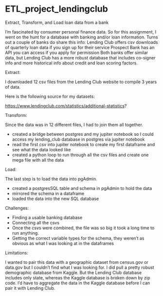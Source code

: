 # ETL_project_lendingclub
Extract, Transform, and Load loan data from a bank

I’m fascinated by consumer personal finance data. So for this assignment, I went on the hunt for a database with banking and/or loan information. Turns out a couple of banks do share this info:
	Lending Club offers csv downloads of quarterly loan data if you sign up for their service
	Prospect Bank has an API you can access if you apply for permission
Both banks offer similar data, but Lending Club has a more robust database that includes co-signer info and more historical info about credit and loan scoring factors. 

Extract:

I downloaded 12 csv files from the Lending Club website to compile 3 years of data.

Here is the following source for my datasets:

https://www.lendingclub.com/statistics/additional-statistics?

Transform:

Since the data was in 12 different files, I had to join them all together.
- created a bridge between postgres and my jupiter notebook so I could access my lending_club database in postgres via jupiter notebook
- read the first csv into jupiter notebook to create my first dataframe and see what the data looked like
- created a python loop to run through all the csv files and create one mega file with all the data

Load:

The last step is to load the data into pgAdmin.
- created a postgresSQL table and schema in pgAdmin to hold the data
- mirrored the schema in a dataframe
- loaded the data into the new SQL database

Challenges:

- Finding a usable banking database
- Connecting all the csvs
- Once the csvs were combined, the file was so big it took a long time to run anything.
- Getting the correct variable types for the schema, they weren’t as obvious as what I was looking at in the dataframes


Limitations:

I wanted to pair this data with a geographic dataset from census.gov or data.gov but I couldn’t find what I was looking for. I did pull a pretty robust demographic database from Kaggle. But the Lending Club database includes only state, whereas the Kaggle database is broken down by zip code. I’d have to aggregate the data in the Kaggle database before I can pair it with Lending Club.
